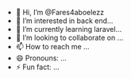 - 👋 Hi, I’m @Fares4aboelezz
- 👀 I’m interested in back end...
- 🌱 I’m currently learning laravel...
- 💞️ I’m looking to collaborate on ...
- 📫 How to reach me ...
- 😄 Pronouns: ...
- ⚡ Fun fact: ...

<!---
Fares4aboelezz/Fares4aboelezz is a ✨ special ✨ repository because its `README.md` (this file) appears on your GitHub profile.
You can click the Preview link to take a look at your changes.
--->
